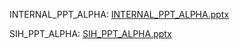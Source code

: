 INTERNAL_PPT_ALPHA: [INTERNAL_PPT_ALPHA.pptx](https://github.com/user-attachments/files/16830140/INTERNAL_PPT_ALPHA.pptx)


SIH_PPT_ALPHA: [SIH_PPT_ALPHA.pptx](https://github.com/user-attachments/files/16830163/SIH_PPT_ALPHA.pptx)
